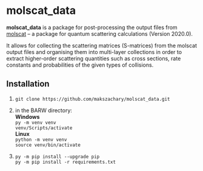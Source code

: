 # molscat_data
**molscat_data** is a package for post-processing the output files from [molscat](https://github.com/molscat/molscat) – a package for quantum scattering calculations (Version 2020.0).

It allows for collecting the scattering matrices (S-matrices) from the molscat output files and organising them into multi-layer collections in order to extract higher-order scattering quantities such as cross sections, rate constants and probabilities of the given types of collisions.

## Installation

1. `git clone https://github.com/makszachary/molscat_data.git`

2. in the BARW directory:  
**Windows**  
`py -m venv venv`  
`venv/Scripts/activate`   
**Linux**  
`python -m venv venv`  
`source venv/bin/activate`  

3. `py -m pip install --upgrade pip`   
`py -m pip install -r requirements.txt`

